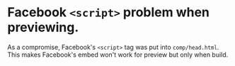 # Facebook `<script>` problem when previewing.
As a compromise, Facebook's `<script>` tag was put into `comp/head.html`. This makes Facebook's embed won't work for preview but only when build.